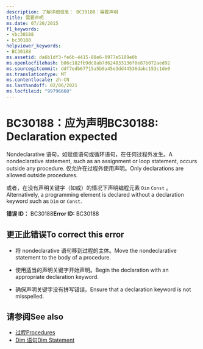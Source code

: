 ```yaml
---
description: 了解详细信息： BC30188：需要声明
title: 需要声明
ms.date: 07/20/2015
f1_keywords:
- vbc30188
- bc30188
helpviewer_keywords:
- BC30188
ms.assetid: da6b1df3-fe6b-4415-88e6-0977e5189e0b
ms.openlocfilehash: b86c182fb9dc8ab7d624833136f0e87b072aed92
ms.sourcegitcommit: ddf7edb67715a5b9a45e3dd44536dabc153c1de0
ms.translationtype: MT
ms.contentlocale: zh-CN
ms.lasthandoff: 02/06/2021
ms.locfileid: "99796660"
---
```

# <a name="bc30188-declaration-expected"></a><span data-ttu-id="8561a-103">BC30188：应为声明</span><span class="sxs-lookup"><span data-stu-id="8561a-103">BC30188: Declaration expected</span></span>

<span data-ttu-id="8561a-104">Nondeclarative 语句，如赋值语句或循环语句，在任何过程外发生。</span><span class="sxs-lookup"><span data-stu-id="8561a-104">A nondeclarative statement, such as an assignment or loop statement, occurs outside any procedure.</span></span> <span data-ttu-id="8561a-105">仅允许在过程外使用声明。</span><span class="sxs-lookup"><span data-stu-id="8561a-105">Only declarations are allowed outside procedures.</span></span>

 <span data-ttu-id="8561a-106">或者，在没有声明关键字（如或）的情况下声明编程元素 `Dim` `Const` 。</span><span class="sxs-lookup"><span data-stu-id="8561a-106">Alternatively, a programming element is declared without a declaration keyword such as `Dim` or `Const`.</span></span>

 <span data-ttu-id="8561a-107">**错误 ID：** BC30188</span><span class="sxs-lookup"><span data-stu-id="8561a-107">**Error ID:** BC30188</span></span>

## <a name="to-correct-this-error"></a><span data-ttu-id="8561a-108">更正此错误</span><span class="sxs-lookup"><span data-stu-id="8561a-108">To correct this error</span></span>

- <span data-ttu-id="8561a-109">将 nondeclarative 语句移到过程的主体。</span><span class="sxs-lookup"><span data-stu-id="8561a-109">Move the nondeclarative statement to the body of a procedure.</span></span>

- <span data-ttu-id="8561a-110">使用适当的声明关键字开始声明。</span><span class="sxs-lookup"><span data-stu-id="8561a-110">Begin the declaration with an appropriate declaration keyword.</span></span>

- <span data-ttu-id="8561a-111">确保声明关键字没有拼写错误。</span><span class="sxs-lookup"><span data-stu-id="8561a-111">Ensure that a declaration keyword is not misspelled.</span></span>

## <a name="see-also"></a><span data-ttu-id="8561a-112">请参阅</span><span class="sxs-lookup"><span data-stu-id="8561a-112">See also</span></span>

- [<span data-ttu-id="8561a-113">过程</span><span class="sxs-lookup"><span data-stu-id="8561a-113">Procedures</span></span>](../../programming-guide/language-features/procedures/index.md)
- [<span data-ttu-id="8561a-114">Dim 语句</span><span class="sxs-lookup"><span data-stu-id="8561a-114">Dim Statement</span></span>](../statements/dim-statement.md)
